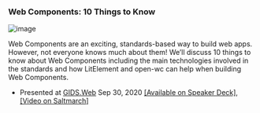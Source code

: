 ### Web Components: 10 Things to Know

![image](https://github.com/DevWithTheHair/Conference-Talks/assets/31429468/fceea5e3-c15a-4189-909c-b2ebf0143151)

Web Components are an exciting, standards-based way to build web apps. However, not everyone knows much about them! We’ll discuss 10 things to know about Web Components including the main technologies involved in the standards and how LitElement and open-wc can help when building Web Components.

- Presented at [GIDS.Web](https://wurreka.com/ict/virtual-conference/web/) Sep 30, 2020 [[Available on Speaker Deck]](https://speakerdeck.com/devwiththehair/web-components-10-things-to-know), [[Video on Saltmarch]](https://saltmarch.com/watch/web-components-10-things-to-know)
